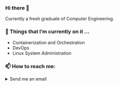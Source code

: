 ### Hi there 👋

Currently a fresh graduate of Computer Engineering. 

### 🌱 Things that I’m currently on it ...
- Containerization and Orchestration
- DevOps
- Linux System Administration

### 📫 How to reach me: 


<details>
  <summary>Send me an email</summary>

```echo Zm1tb2NodGFyQGdtYWlsLmNvbQ== | base64 -d  ```

</details>


<!--
**fmmochtar/fmmochtar** is a ✨ _special_ ✨ repository because its `README.md` (this file) appears on your GitHub profile.

Here are some ideas to get you started:

- 🔭 I’m currently working on ...



- 👯 I’m looking to collaborate on ...
- 🤔 I’m looking for help with ...
- 💬 Ask me about ...

-->
